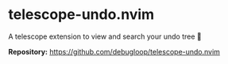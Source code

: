 # telescope-undo.nvim

A telescope extension to view and search your undo tree 🌴


**Repository:** <https://github.com/debugloop/telescope-undo.nvim> 

